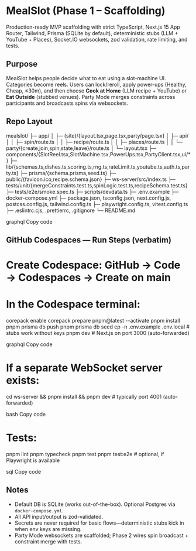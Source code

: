 # MealSlot (Phase 1 – Scaffolding)

Production-ready MVP scaffolding with strict TypeScript, Next.js 15 App Router, Tailwind, Prisma (SQLite by default), deterministic stubs (LLM + YouTube + Places), Socket.IO websockets, zod validation, rate limiting, and tests.

## Purpose

MealSlot helps people decide what to eat using a slot-machine UI. Categories become reels. Users can lock/reroll, apply power-ups (Healthy, Cheap, ≤30m), and then choose **Cook at Home** (LLM recipe + YouTube) or **Eat Outside** (stubbed venues). Party Mode merges constraints across participants and broadcasts spins via websockets.

## Repo Layout

mealslot/
├─ app/
│ ├─ (site)/{layout.tsx,page.tsx,party/page.tsx}
│ ├─ api/
│ │ ├─ spin/route.ts
│ │ ├─ recipe/route.ts
│ │ ├─ places/route.ts
│ │ └─ party/{create,join,spin,state,leave}/route.ts
│ └─ layout.tsx
├─ components/{SlotReel.tsx,SlotMachine.tsx,PowerUps.tsx,PartyClient.tsx,ui/*}
├─ lib/{schemas.ts,dishes.ts,scoring.ts,rng.ts,rateLimit.ts,youtube.ts,auth.ts,party.ts}
├─ prisma/{schema.prisma,seed.ts}
├─ public/{favicon.ico,recipe.schema.json}
├─ ws-server/src/index.ts
├─ tests/unit/{mergeConstraints.test.ts,spinLogic.test.ts,recipeSchema.test.ts}
├─ tests/e2e/smoke.spec.ts
├─ scripts/devdata.ts
├─ .env.example
├─ docker-compose.yml
├─ package.json, tsconfig.json, next.config.js, postcss.config.js, tailwind.config.ts
├─ playwright.config.ts, vitest.config.ts
├─ .eslintrc.cjs, .prettierrc, .gitignore
└─ README.md

graphql
Copy code

## GitHub Codespaces — Run Steps (verbatim)

# Create Codespace: GitHub → Code → Codespaces → Create on main

# In the Codespace terminal:
corepack enable
corepack prepare pnpm@latest --activate
pnpm install
pnpm prisma db push
pnpm prisma db seed
cp -n .env.example .env.local # stubs work without keys
pnpm dev # Next.js on port 3000 (auto-forwarded)

graphql
Copy code

# If a separate WebSocket server exists:
cd ws-server && pnpm install && pnpm dev # typically port 4001 (auto-forwarded)

bash
Copy code

# Tests:
pnpm lint
pnpm typecheck
pnpm test
pnpm test:e2e # optional, if Playwright is available

sql
Copy code

## Notes

- Default DB is SQLite (works out-of-the-box). Optional Postgres via `docker-compose.yml`.
- All API input/output is zod-validated.
- Secrets are never required for basic flows—deterministic stubs kick in when env keys are missing.
- Party Mode websockets are scaffolded; Phase 2 wires spin broadcast + constraint merge with tests.